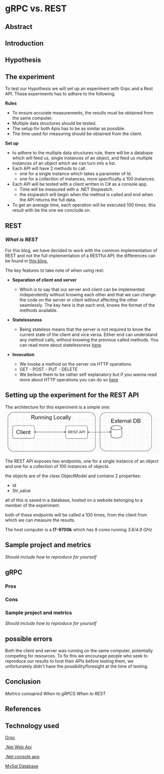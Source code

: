 # gRPC vs. REST

## Abstract

## Introduction

## Hypothesis

## The experiment
To test our Hypothesis we will set up an experiment with Grpc and a Rest API.
These experiments has to adhere to the following.

**Rules**
* To ensure accurate measurements, the results must be obtained from the same computer.
* Multiple data structures should be tested.
* The setup for both Apis has to be as similar as possible.
* The time used for measuring should be obtained from the client.

**Set up**
* to adhere to the multiple data structures rule, there will be a database which will feed us, single instances of an object, and feed us multiple instances of an object which we can turn into a list.
* Each API will have 2 methods to call. 
    * one for a single instance which takes a parameter of Id.
    * one for a collection of instances, more specifically a 100 instances.
* Each API will be tested with a client written in C# as a console app.
    * Time will be measured with a .NET Stopwatch.
    * the stopwatch will begin when the method is called and end when the API returns the full data.
* To get an average time, each operation will be executed 100 times. this result with be the one we conclude on.

## REST

### _What is REST_
For this blog, we have decided to work with the common implementation of REST and not the full implementation of a RESTful API; the differences can be found in [this blog.](https://blog.ndepend.com/rest-vs-restful/)

The key features to take note of when using rest:
* **Separation of client and server** 
    * Which is to say that our server and client can be implemented independently without knowing each other and that we can change the code on the server or client without affecting the other seamlessly.
    The key here is that each end, knows the format of the methods available.

* **Statelessness**
    * Being stateless means that the server is not required to know the current state of the client and vice versa. Either end can understand any method calls, without knowing the previous called methods. You can read more about statelessness [here](https://restfulapi.net/statelessness/).
* **Invocation**
    * We invoke a method on the server via HTTP operations
    * GET - POST - PUT - DELETE
    * We believe them to be rather self explanatory but if you wanna read more about HTTP operations you can do so [here](https://www.restapitutorial.com/lessons/httpmethods.html)


## Setting up the experiment for the REST API

The architecture for this experiment is a simple one:
![](Arch.png)

The REST API exposes two endpoints, one for a single instance of an object and one for a collection of 100 instances of objects.

the objects are of the class ObjectModel and contains 2 properties:
* Id
* Str_value

all of this is saved in a database, hosted on a website belonging to a member of the experiment.

both of these endpoints will be called a 100 times, from the client from which we can measure the results.

The host computer is a **I7-9700k** which has 8 cores running _3.6/4.9 GHz_

## Sample project and metrics
_Should include how to reproduce for yourself_

## gRPC

### Pros

### Cons

### Sample project and metrics
_Should include how to reproduce for yourself_

## possible errors

Both the client and server was running on the same computer, potentially competing for resources. To fix this we encourage people who seek to reproduce our results to host their APIs before testing them, we unfortunately didn't have the possibility/foresight at the time of testing.

## Conclusion
_Metrics comapred_
_When to gRPCS_
_When to REST_

## References

## Technology used

[Grpc](https://grpc.io/)

[.Net Web Api](https://dotnet.microsoft.com/apps/aspnet/apis)

[.Net console app](https://docs.microsoft.com/en-us/visualstudio/get-started/csharp/tutorial-console?view=vs-2019)

[MySql Database](https://www.mysql.com/)
